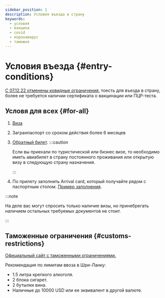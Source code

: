 ```yaml
---
sidebar_position: 1
description: Условия въезда в страну
keywords:
  - условия
  - вакцина
  - covid
  - коронавирус
  - таможня
---
```


# Условия въезда {#entry-conditions}

[С 07.12.22 отменены ковидные ограничения](http://www.health.gov.lk/moh_final/english/public/elfinder/files/feturesArtical/Preventive%20measures%20for%20persons%20arriving%20from%20overseas%20during%20the%20pandemic%20of%20COVID-l9%202022%2012%2006.pdf), тоесть для въезда в страну, более не требуется наличии сертификата о вакцинации или ПЦР-теста.

## Условя для всех {#for-all}

1. [Виза](visa.md#application)
2. Загранпаспорт со сроком действия более 6 месяцев
3. [Обратный билет](../other.md#issuing-return-ticket).
   :::caution

   Если вы приехали по туристической или бизнес визе, то необходимо иметь авиабилет в страну постоянного проживания или открытую визу в следующую страну назначения.

   :::

4. По прилету заполнить Arrival card, который получайте рядом с паспортным столом. [Пример заполнения](pathname:///img/arrival-card.jpg).

:::note

На деле вас могут спросить только наличие визы, но принебрегать наличием остальных требуемых документов не стоит.

:::

## Таможенные ограничения {#customs-restrictions}

[Официальный сайт с таможенными ограничениями.](https://www.customs.gov.lk/about-us/directorates-and-divisions/passenger-services-directorate-katunayake/)

Рекомендация по лимитам ввоза в Шри-Ланку:

- 1.5 литра крепкого алкоголя.
- 2 блока сигарет.
- 2 бутылки вина.
- Наличные до 10000 USD или ее эквивалент в другой валюте.
